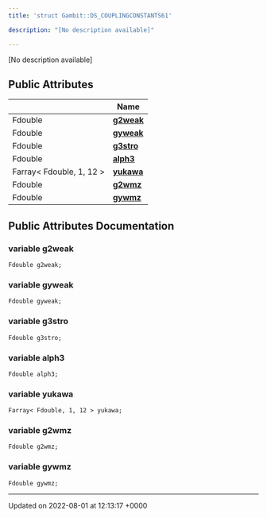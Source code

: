 ```yaml
---
title: 'struct Gambit::DS_COUPLINGCONSTANTS61'

description: "[No description available]"

---
```









[No description available]

## Public Attributes

|                | Name           |
| -------------- | -------------- |
| Fdouble | **[g2weak](/documentation/code/classes/structgambit_1_1ds__couplingconstants61/#variable-g2weak)**  |
| Fdouble | **[gyweak](/documentation/code/classes/structgambit_1_1ds__couplingconstants61/#variable-gyweak)**  |
| Fdouble | **[g3stro](/documentation/code/classes/structgambit_1_1ds__couplingconstants61/#variable-g3stro)**  |
| Fdouble | **[alph3](/documentation/code/classes/structgambit_1_1ds__couplingconstants61/#variable-alph3)**  |
| Farray< Fdouble, 1, 12 > | **[yukawa](/documentation/code/classes/structgambit_1_1ds__couplingconstants61/#variable-yukawa)**  |
| Fdouble | **[g2wmz](/documentation/code/classes/structgambit_1_1ds__couplingconstants61/#variable-g2wmz)**  |
| Fdouble | **[gywmz](/documentation/code/classes/structgambit_1_1ds__couplingconstants61/#variable-gywmz)**  |

## Public Attributes Documentation

### variable g2weak

```
Fdouble g2weak;
```


### variable gyweak

```
Fdouble gyweak;
```


### variable g3stro

```
Fdouble g3stro;
```


### variable alph3

```
Fdouble alph3;
```


### variable yukawa

```
Farray< Fdouble, 1, 12 > yukawa;
```


### variable g2wmz

```
Fdouble g2wmz;
```


### variable gywmz

```
Fdouble gywmz;
```


-------------------------------

Updated on 2022-08-01 at 12:13:17 +0000